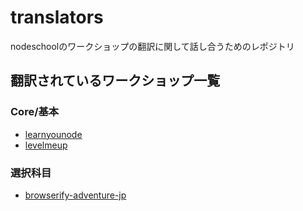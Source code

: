 # translators

nodeschoolのワークショップの翻訳に関して話し合うためのレポジトリ

## 翻訳されているワークショップ一覧

### Core/基本

- [learnyounode](https://github.com/maxogden/learnyounode-jp)
- [levelmeup](https://github.com/maxogden/levelmeup-jp)

### 選択科目

- [browserify-adventure-jp](https://github.com/maxogden/browserify-adventure-jp)
